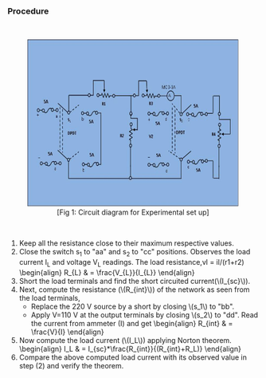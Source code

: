 ### Procedure
<div class="content" id="experiment-article-section-2-content">                            
                            <p>
								<br><figure style="text-align:center">
									  <img alt="" src="./image/pic5.JPG" height="335" width="712">
								<br><figcaption>[Fig 1: Circuit diagram for Experimental set up]</figcaption>
								    </figure>
                                    <br>
								<ol type="1">
                                <li>Keep all the resistance close to their maximum respective values.</li>
								<li>Close the switch s<sub>1</sub> to "aa" and s<sub>2</sub> to "cc" positions. Observes the load current I<sub>L</sub> and voltage V<sub>L</sub> readings. The load resistance,vl = il/(r1+r2)
										\begin{align}
										R_{L} & = \frac{V_{L}}{I_{L}} 
										\end{align}<br>
									</li> 
									<li>Short the load terminals and find the short circuited current(\(I_{sc}\)).</li>
									<li>Next, compute the resistance (\(R_{int}\)) of the network as seen from the load terminals, 
									<ul>
										<li>Replace the 220 V source by a short by closing \(s_1\) to "bb".</li>
										<li>Apply V=110 V at the output terminals by closing \(s_2\) to "dd". Read the current from ammeter (I) and get
										\begin{align}
										R_{int} & = \frac{V}{I} 
										\end{align}</li>
									</ul></li>
									<li>Now compute the load current (\(I_L\)) applying Norton theorem.
									\begin{align}
									I_L & = I_{sc}*\frac{R_{int}}{(R_{int}+R_L)} 
									\end{align}
									</li>
									<li>Compare the above computed load current with its observed value in step (2) and verify the theorem.</li>
								</ol><br><br><br>
							</p>                                
                        </div>